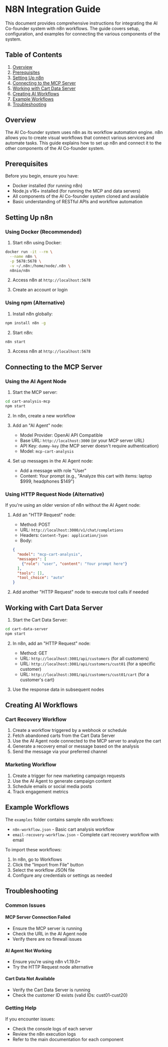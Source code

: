 # N8N Integration Guide

This document provides comprehensive instructions for integrating the AI Co-founder system with n8n workflows. The guide covers setup, configuration, and examples for connecting the various components of the system.

## Table of Contents

1. [Overview](#overview)
2. [Prerequisites](#prerequisites)
3. [Setting Up n8n](#setting-up-n8n)
4. [Connecting to the MCP Server](#connecting-to-the-mcp-server)
5. [Working with Cart Data Server](#working-with-cart-data-server)
6. [Creating AI Workflows](#creating-ai-workflows)
7. [Example Workflows](#example-workflows)
8. [Troubleshooting](#troubleshooting)

## Overview

The AI Co-founder system uses n8n as its workflow automation engine. n8n allows you to create visual workflows that connect various services and automate tasks. This guide explains how to set up n8n and connect it to the other components of the AI Co-founder system.

## Prerequisites

Before you begin, ensure you have:

- Docker installed (for running n8n)
- Node.js v16+ installed (for running the MCP and data servers)
- All components of the AI Co-founder system cloned and available
- Basic understanding of RESTful APIs and workflow automation

## Setting Up n8n

### Using Docker (Recommended)

1. Start n8n using Docker:
```bash
docker run -it --rm \
  --name n8n \
  -p 5678:5678 \
  -v ~/.n8n:/home/node/.n8n \
  n8nio/n8n
```

2. Access n8n at `http://localhost:5678`

3. Create an account or login

### Using npm (Alternative)

1. Install n8n globally:
```bash
npm install n8n -g
```

2. Start n8n:
```bash
n8n start
```

3. Access n8n at `http://localhost:5678`

## Connecting to the MCP Server

### Using the AI Agent Node

1. Start the MCP server:
```bash
cd cart-analysis-mcp
npm start
```

2. In n8n, create a new workflow

3. Add an "AI Agent" node:
   - Model Provider: OpenAI API Compatible
   - Base URL: `http://localhost:3000` (or your MCP server URL)
   - API Key: `dummy-key` (the MCP server doesn't require authentication)
   - Model: `mcp-cart-analysis`

4. Set up messages in the AI Agent node:
   - Add a message with role "User"
   - Content: Your prompt (e.g., "Analyze this cart with items: laptop $999, headphones $149")

### Using HTTP Request Node (Alternative)

If you're using an older version of n8n without the AI Agent node:

1. Add an "HTTP Request" node:
   - Method: POST
   - URL: `http://localhost:3000/v1/chat/completions`
   - Headers: `Content-Type: application/json`
   - Body:
   ```json
   {
     "model": "mcp-cart-analysis",
     "messages": [
       {"role": "user", "content": "Your prompt here"}
     ],
     "tools": [],
     "tool_choice": "auto"
   }
   ```

2. Add another "HTTP Request" node to execute tool calls if needed

## Working with Cart Data Server

1. Start the Cart Data Server:
```bash
cd cart-data-server
npm start
```

2. In n8n, add an "HTTP Request" node:
   - Method: GET
   - URL: `http://localhost:3001/api/customers` (for all customers)
   - URL: `http://localhost:3001/api/customers/cust01` (for a specific customer)
   - URL: `http://localhost:3001/api/customers/cust01/cart` (for a customer's cart)

3. Use the response data in subsequent nodes

## Creating AI Workflows

### Cart Recovery Workflow

1. Create a workflow triggered by a webhook or schedule
2. Fetch abandoned carts from the Cart Data Server
3. Use the AI Agent node connected to the MCP server to analyze the cart
4. Generate a recovery email or message based on the analysis
5. Send the message via your preferred channel

### Marketing Workflow

1. Create a trigger for new marketing campaign requests
2. Use the AI Agent to generate campaign content
3. Schedule emails or social media posts
4. Track engagement metrics

## Example Workflows

The `examples` folder contains sample n8n workflows:

- `n8n-workflow.json` - Basic cart analysis workflow
- `email-recovery-workflow.json` - Complete cart recovery workflow with email

To import these workflows:

1. In n8n, go to Workflows
2. Click the "Import from File" button
3. Select the workflow JSON file
4. Configure any credentials or settings as needed

## Troubleshooting

### Common Issues

#### MCP Server Connection Failed
- Ensure the MCP server is running
- Check the URL in the AI Agent node
- Verify there are no firewall issues

#### AI Agent Not Working
- Ensure you're using n8n v1.19.0+
- Try the HTTP Request node alternative

#### Cart Data Not Available
- Verify the Cart Data Server is running
- Check the customer ID exists (valid IDs: cust01-cust20)

### Getting Help

If you encounter issues:
- Check the console logs of each server
- Review the n8n execution logs
- Refer to the main documentation for each component